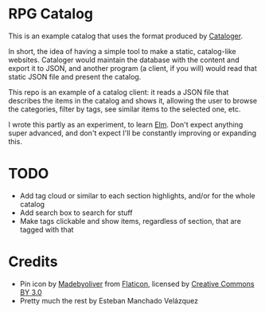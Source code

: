 RPG Catalog
===========

This is an example catalog that uses the format produced by
[Cataloger](https://github.com/emanchado/cataloger).

In short, the idea of having a simple tool to make a static,
catalog-like websites. Cataloger would maintain the database with the
content and export it to JSON, and another program (a client, if you
will) would read that static JSON file and present the catalog.

This repo is an example of a catalog client: it reads a JSON file that
describes the items in the catalog and shows it, allowing the user to
browse the categories, filter by tags, see similar items to the
selected one, etc.

I wrote this partly as an experiment, to learn
[Elm](http://elm-lang.org/). Don't expect anything super advanced, and
don't expect I'll be constantly improving or expanding this.

TODO
====

* Add tag cloud or similar to each section highlights, and/or for
  the whole catalog
* Add search box to search for stuff
* Make tags clickable and show items, regardless of section, that are
  tagged with that

Credits
=======

* Pin icon by
  [Madebyoliver](http://www.flaticon.com/authors/madebyoliver) from
  [Flaticon](http://www.flaticon.com), licensed by
  [Creative Commons BY 3.0](http://creativecommons.org/licenses/by/3.0/)
* Pretty much the rest by Esteban Manchado Velázquez
